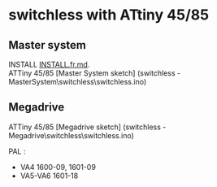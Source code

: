 # switchless with ATtiny 45/85

## Master system
INSTALL [INSTALL.fr.md](INSTALL.fr.md).  
ATTiny 45/85 [Master System sketch] (switchless - MasterSystem\switchless\switchless.ino)  

## Megadrive
ATTiny 45/85 [Megadrive sketch] (switchless - Megadrive\switchless\switchless.ino)  

PAL :
- VA4 1600-09, 1601-09  
- VA5-VA6 1601-18  
